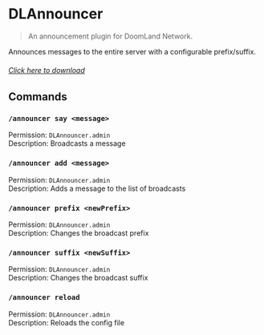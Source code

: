 # DLAnnouncer
> An announcement plugin for DoomLand Network.

Announces messages to the entire server with a configurable prefix/suffix.

###### [Click here to download](https://github.com/Rayzr522/DLAnnouncer/releases)

## Commands

### `/announcer say <message>`
Permission: `DLAnnouncer.admin`  
Description: Broadcasts a message  

### `/announcer add <message>`
Permission: `DLAnnouncer.admin`  
Description: Adds a message to the list of broadcasts  

### `/announcer prefix <newPrefix>`
Permission: `DLAnnouncer.admin`  
Description: Changes the broadcast prefix  

### `/announcer suffix <newSuffix>`
Permission: `DLAnnouncer.admin`  
Description: Changes the broadcast suffix  

### `/announcer reload`
Permission: `DLAnnouncer.admin`  
Description: Reloads the config file  